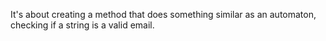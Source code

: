 It's about creating a method that does something similar as an automaton, checking if a string is a valid email.
